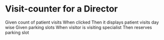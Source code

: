 
# Visit-counter for a Director

Given count of patient visits When clicked Then it displays patient visits day wise
Given parking slots When visitor is visiting specialist Then reserves parking slot 
